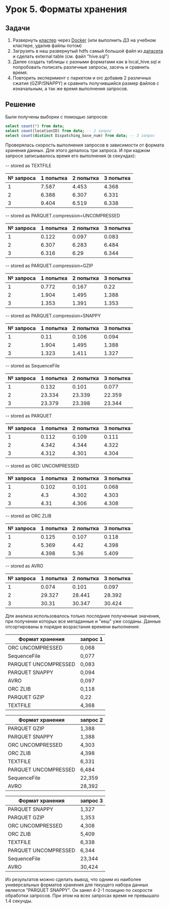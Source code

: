 # Урок 5. Форматы хранения

## Задачи

1. Развернуть [кластер](https://github.com/big-data-europe/docker-hive) через [Docker](https://www.docker.com/products/docker-desktop) (или выполнить ДЗ на учебном кластере, удалив файлы потом)
2. Загрузить в наш развернутый hdfs самый большой файл из [датасета](https://www.kaggle.com/fivethirtyeight/uber-pickups-in-new-york-city) и сделать external table (см. файл "hive.sql")
3. Далее создать таблицы с разными форматами как в local_hive.sql и попробовать пописать различные запросы, засечь и сравнить время.
4. Повторить эксперимент с паркетом и orc добавив 2 различных сжатия (GZIP/SNAPPY) и сравнить получившийся размер файлов с изначальным, а так же время выполнения запросов.

## Решение

Были получены выборки с помощью запросов:

```SQL
select count(*) from data;
select count(locationID) from data; -- 2 запрос
select count(distinct Dispatching_base_num) from data; -- 3 запрос
```

Проверялась скорость выполнения запросов в зависимости от формата хранения данных. Для этого делалось три запроса. И при каджом запросе записывалось время его выполнения (в секундах):

-- stored as TEXTFILE

№ запроса | 1 попытка | 2 попытка | 3 попытка
--- | --- | --- | ---
1 | 7.587 | 4.453 | 4.368
2 | 6.388 | 6.307 | 6.331
3 | 9.404 | 6.519 | 6.338

-- stored as PARQUET.compression=UNCOMPRESSED 

№ запроса | 1 попытка | 2 попытка | 3 попытка
--- | --- | --- | ---
1 | 0.122 | 0.097 | 0.083
2 | 6.307 | 6.283 | 6.484
3 | 6.316 | 6.29 | 6.344

-- stored as PARQUET.compression=GZIP 

№ запроса | 1 попытка | 2 попытка | 3 попытка
--- | --- | --- | ---
1 | 0.772 | 0.167 | 0.22
2 | 1.904 | 1.495 | 1.388
3 | 1.353 | 1.391 | 1.353

-- stored as PARQUET.compression=SNAPPY 

№ запроса | 1 попытка | 2 попытка | 3 попытка
--- | --- | --- | ---
1 | 0.11 | 0.106 | 0.094
2 | 1.904 | 1.495 | 1.388
3 | 1.323 | 1.411 | 1.327

-- stored as SequenceFile

№ запроса | 1 попытка | 2 попытка | 3 попытка
--- | --- | --- | ---
1 | 0.132 | 0.101 | 0.077
2 | 23.334 | 23.339 | 22.359
3 | 23.379 | 23.398 | 23.344

-- stored as PARQUET

№ запроса | 1 попытка | 2 попытка | 3 попытка
--- | --- | --- | ---
1 | 0.112 | 0.109 | 0.111 
2 | 4.342 | 4.344 | 4.322
3 | 4.312 | 4.301 | 4.304

-- stored as ORC UNCOMPRESSED

№ запроса | 1 попытка | 2 попытка | 3 попытка
--- | --- | --- | ---
1 | 0.102 | 0.101 | 0.068
2 | 4.3 | 4.302 | 4.303
3 | 4.31 | 4.306 | 4.308

-- stored as ORC ZLIB

№ запроса | 1 попытка | 2 попытка | 3 попытка
--- | --- | --- | ---
1 | 0.125 | 0.107 | 0.118
2 | 5.369 | 4.42 | 4.398
3 | 4.398 | 5.36 | 5.409

-- stored as AVRO 

№ запроса | 1 попытка | 2 попытка | 3 попытка
--- | --- | --- | ---
1 | 0.074 | 0.101 | 0.097
2 | 29.327 | 28.441 | 28.392
3 | 30.31 | 30.347 | 30.424

Для анализа использовалось только последние полученные значения, при получении которых все метаданные и "кеш" уже созданы. Данные отсортированы в порядке возрастания времени выполнения:

Формат хранения | **запрос 1**
--- | ---
ORC UNCOMPRESSED | 0,068
SequenceFile | 0,077
PARQUET UNCOMPRESSED | 0,083
PARQUET SNAPPY  | 0,094
AVRO | 0,097
ORC ZLIB | 0,118
PARQUET GZIP  | 0,22
TEXTFILE | 4,368

Формат хранения | **запрос 2**
--- | ---
PARQUET GZIP  | 1,388
PARQUET SNAPPY  | 1,388
ORC UNCOMPRESSED | 4,303
ORC ZLIB | 4,398
TEXTFILE | 6,331
PARQUET UNCOMPRESSED | 6,484
SequenceFile | 22,359
AVRO | 28,392

Формат хранения | **запрос 3**
--- | ---
PARQUET SNAPPY  | 1,327
PARQUET GZIP  | 1,353
ORC UNCOMPRESSED | 4,308
ORC ZLIB | 5,409
TEXTFILE | 6,338
PARQUET UNCOMPRESSED | 6,344
SequenceFile | 23,344
AVRO | 30,424


Из результатов можно сделать вывод, что одним из наиболее универсальных форматов хранения для текущего набора данных является "PARQUET SNAPPY". Он занял 4-2-1 позицию по скорости обработки запросов. При этом на всех запросах время не превышало 1.4 секунды.
